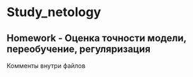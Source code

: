 ﻿# Study_netology

## Homework - Оценка точности модели, переобучение, регуляризация

Комменты внутри файлов
